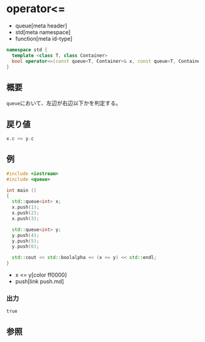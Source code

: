 # operator<=
* queue[meta header]
* std[meta namespace]
* function[meta id-type]

```cpp
namespace std {
  template <class T, class Container>
  bool operator<=(const queue<T, Container>& x, const queue<T, Container>& y);
}
```

## 概要
`queue`において、左辺が右辺以下かを判定する。


## 戻り値
```cpp
x.c <= y.c
```


## 例
```cpp
#include <iostream>
#include <queue>

int main ()
{
  std::queue<int> x;
  x.push(1);
  x.push(2);
  x.push(3);

  std::queue<int> y;
  y.push(4);
  y.push(5);
  y.push(6);

  std::cout << std::boolalpha << (x <= y) << std::endl;
}
```
* x <= y[color ff0000]
* push[link push.md]

### 出力
```
true
```

## 参照


